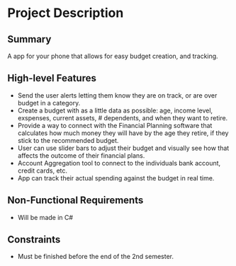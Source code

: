 # Project Description
## Summary
A app for your phone that allows for easy budget creation, and tracking.
## High-level Features
- Send the user alerts letting them know they are on track, or are over budget in a category.
- Create a budget with as a little data as possible: age, income level, exspenses, current assets, # dependents, and when they want to retire.
- Provide a way to connect with the Financial Planning software that calculates how much money they will have by the age they retire, if they stick to the recommended budget.
- User can use slider bars to adjust their budget and visually see how that affects the outcome of their financial plans.
- Account Aggregation tool to connect to the individuals bank account, credit cards, etc.
- App can track their actual spending against the budget in real time.
## Non-Functional Requirements
- Will be made in C#
## Constraints
- Must be finished before the end of the 2nd semester.
